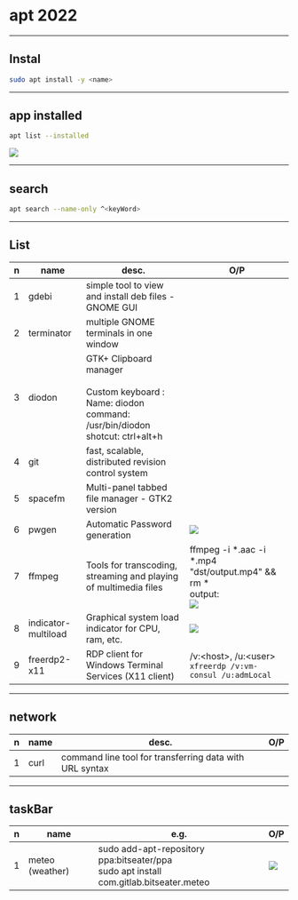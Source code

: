 # apt 2022

---

## Instal
````sh
sudo apt install -y <name>
````

---

## app installed
````sh
apt list --installed
````
[<img src="https://i.imgur.com/v9qjNEN.png">](https://i.imgur.com/v9qjNEN.png)

---

## search
````sh
apt search --name-only ^<keyWord>
````

---

## List
|n|name|desc.|O/P|
|-|----|-----|---|
|1|gdebi|simple tool to view and install deb files - GNOME GUI||
|2|terminator|multiple GNOME terminals in one window||
|3|diodon|GTK+ Clipboard manager<br/><br/>Custom keyboard :<br/> Name: diodon<br/> command: /usr/bin/diodon<br/> shotcut: ctrl+alt+h||
|4|git|fast, scalable, distributed revision control system||
|5|spacefm|Multi-panel tabbed file manager - GTK2 version||
|6|pwgen|Automatic Password generation|[<img src="https://i.imgur.com/7IHm23M.png">](https://i.imgur.com/7IHm23M.png)|
|7|ffmpeg|Tools for transcoding, streaming and playing of multimedia files|ffmpeg -i *.aac -i *.mp4 "dst/output.mp4" && rm * <br/> output: <br/> [<img src="https://i.imgur.com/FSQsKMC.png">](https://i.imgur.com/FSQsKMC.png) |
|8|indicator-multiload|Graphical system load indicator for CPU, ram, etc.|[<img src="https://i.imgur.com/8eDAgQV.png">](https://i.imgur.com/8eDAgQV.png)|
|9|freerdp2-x11|RDP client for Windows Terminal Services (X11 client)|/v:\<host\>, /u:\<user\><br/>`xfreerdp /v:vm-consul /u:admLocal`|


---

## network
|n|name|desc.|O/P|
|-|----|-----|---|
|1|curl|command line tool for transferring data with URL syntax||

---

## taskBar
|n|name|e.g.|O/P|
|-|----|-----|---|
|1|meteo (weather)|sudo add-apt-repository ppa:bitseater/ppa<br/>sudo apt install com.gitlab.bitseater.meteo|[<img src="https://i.imgur.com/NqUzTbQ.png">](https://i.imgur.com/NqUzTbQ.png)|

